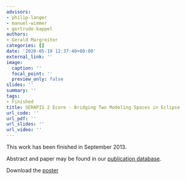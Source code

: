 ```yaml
---
advisors:
- philip-langer
- manuel-wimmer
- gertrude-kappel
authors:
- Gerald Margreiter
categories: []
date: '2020-05-19 12:37:40+00:00'
external_link: ''
image:
  caption: ''
  focal_point: ''
  preview_only: false
slides: ''
summary: ''
tags:
- Finished
title: SERAPIS 2 Ecore - Bridging Two Modeling Spaces in Eclipse
url_code: ''
url_pdf: ''
url_slides: ''
url_video: ''
---
```


This work has been finished in September 2013.

Abstract and paper may be found in our <a class="external" href="http://publik.tuwien.ac.at/showentry.php?ID=220876&amp;lang=2">publication database</a>.

 Download the [poster](https://www.big.tuwien.ac.at/app/uploads/2016/10/Margreiter_poster.pdf)